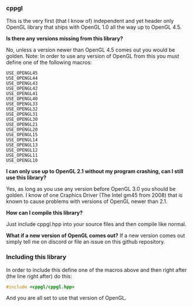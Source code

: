 ### cppgl

This is the very first (that I know of) independent and yet header only 
OpenGL library that ships with OpenGL 1.0 all the way up to OpenGL 4.5.

**Is there any versions missing from this library?**

No, unless a version newer than OpenGL 4.5 comes out you would be golden.
Note: In order to use any version of OpenGL from this you must 
define one of the following macros:

```
USE_OPENGL45
USE_OPENGL44
USE_OPENGL43
USE_OPENGL42
USE_OPENGL41
USE_OPENGL40
USE_OPENGL33
USE_OPENGL32
USE_OPENGL31
USE_OPENGL30
USE_OPENGL21
USE_OPENGL20
USE_OPENGL15
USE_OPENGL14
USE_OPENGL13
USE_OPENGL12
USE_OPENGL11
USE_OPENGL10
```

**I can only use up to OpenGL 2.1 without my program crashing, can I still
use this library?**

Yes, as long as you use any version before OpenGL 3.0 you should be golden.
I know of one Craphics Driver (The Intel gm45 from 2008) that is known
to cause problems with versions of OpenGL newer than 2.1.

**How can I compile this library?**

Just include cppgl.hpp into your source files and then compile like normal.

**What if a new version of OpenGL comes out?**
If a new version comes out simply tell me on discord or file an issue on this
github repository.

### Including this library

In order to include this define one of the macros above and then right after (the line right after) do this:

```cpp
#include <cppgl/cppgl.hpp>
```

And you are all set to use that version of OpenGL.
